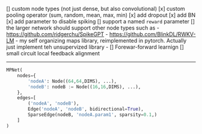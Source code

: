 [] custom node types (not just dense, but also convolutional)
[x] custom pooling operator (sum, random, mean, max, min)
[x] add dropout
[x] add BN
[x] add parameter to disable spiking
[] support a named `reward` parameter
[] the larger network should support other node types such as
    - https://github.com/ridgerchu/SpikeGPT
    - https://github.com/BlinkDL/RWKV-LM
    - my self organizing maps library, reimplemented in pytorch. Actually just implement teh unsupervized library
    - 
[] Forewar-forward learnign
[] small circuit local feedback alignment

---

```python
MPNet(
    nodes={
        'nodeA': Node((64,64,DIMS), ...),
        'nodeB': nodeB := Node((16,16,DIMS), ...),
    },
    edges=[
        ('nodeA', 'nodeB'),
        Edge('nodeA', 'nodeB', bidirectional=True),
        SparseEdge(nodeB, 'nodeA.param1', sparsity=0.1,)
    ]
)
```